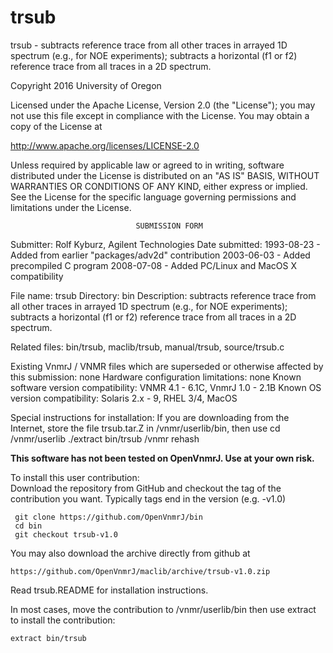 # trsub
 trsub - subtracts reference trace from all other traces in arrayed 1D
 spectrum
 (e.g., for NOE experiments); subtracts a horizontal (f1 or f2)
 reference trace from all traces in a 2D spectrum.

 Copyright 2016 University of Oregon

 Licensed under the Apache License, Version 2.0 (the "License");
 you may not use this file except in compliance with the License.
 You may obtain a copy of the License at

   http://www.apache.org/licenses/LICENSE-2.0

 Unless required by applicable law or agreed to in writing, software
 distributed under the License is distributed on an "AS IS" BASIS,
 WITHOUT WARRANTIES OR CONDITIONS OF ANY KIND, either express or implied.
 See the License for the specific language governing permissions and
 limitations under the License.

                                SUBMISSION FORM

Submitter:      Rolf Kyburz, Agilent Technologies
Date submitted: 1993-08-23 - Added from earlier "packages/adv2d" contribution
                2003-06-03 - Added precompiled C program
                2008-07-08 - Added PC/Linux and MacOS X compatibility

File name:      trsub
Directory:      bin
Description:    subtracts reference trace from all other traces in arrayed 1D
                spectrum (e.g., for NOE experiments); subtracts a horizontal
                (f1 or f2) reference trace from all traces in a 2D spectrum.

Related files:  bin/trsub, maclib/trsub, manual/trsub, source/trsub.c

Existing VnmrJ / VNMR files which are superseded or
otherwise affected by this submission:  none
Hardware configuration limitations:     none
Known software version compatibility:   VNMR 4.1 - 6.1C, VnmrJ 1.0 - 2.1B
Known OS version compatibility:         Solaris 2.x - 9, RHEL 3/4, MacOS

Special instructions for installation:
    If you are downloading from the Internet, store
    the file trsub.tar.Z in /vnmr/userlib/bin, then use
        cd /vnmr/userlib
        ./extract bin/trsub /vnmr
        rehash

**This software has not been tested on OpenVnmrJ. Use at your own risk.**

To install this user contribution:  
Download the repository from GitHub and checkout the tag of the contribution you want.
Typically tags end in the version (e.g. -v1.0)

     git clone https://github.com/OpenVnmrJ/bin  
     cd bin  
     git checkout trsub-v1.0


You may also download the archive directly from github at

    https://github.com/OpenVnmrJ/maclib/archive/trsub-v1.0.zip

Read trsub.README for installation instructions.

In most cases, move the contribution to /vnmr/userlib/bin 
then use extract to install the contribution:  

    extract bin/trsub